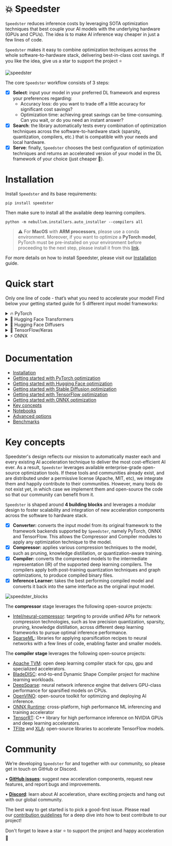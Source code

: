 # 💥 Speedster

`Speedster` reduces inference costs by leveraging SOTA optimization techniques that best couple your AI models with the underlying hardware (GPUs and CPUs). The idea is to make AI inference way cheaper in just a few lines of code.

`Speedster` makes it easy to combine optimization techniques across the whole software-to-hardware stack, delivering best-in-class cost savings. If you like the idea, give us a star to support the project ⭐

![speedster](https://user-images.githubuserinstruction.com/53374883/225599469-f1a626f0-c001-42bd-bc8b-ec0e966ddad6.png)

The core `Speedster` workflow consists of 3 steps:

- [x]  **Select**: input your model in your preferred DL framework and express your preferences regarding:
    - Accuracy loss: do you want to trade off a little accuracy for significant cost savings?
    - Optimization time: achieving great savings can be time-consuming. Can you wait, or do you need an instant answer?
- [x]  **Search**: the library automatically tests every combination of optimization techniques across the software-to-hardware stack (sparsity, quantization, compilers, etc.) that is compatible with your needs and local hardware.
- [x]  **Serve**: finally, `Speedster` chooses the best configuration of optimization techniques and returns an accelerated version of your model in the DL framework of your choice (just cheaper 🚀).

# Installation

Install `Speedster` and its base requirements:
```
pip install speedster
```

Then make sure to install all the available deep learning compilers.
```
python -m nebullvm.installers.auto_installer --compilers all
```
> :warning: For **MacOS** with **ARM processors**, please use a conda environment.
> Moreover, if you want to optimize a **PyTorch model**, PyTorch must be pre-installed 
> on your environment before proceeding to the next step, please install it from this 
> [link](https://pytorch.org/get-started/locally/).

For more details on how to install Speedster, please visit our [Installation](https://docs.nebuly.com/Speedster/installation/) guide.

# Quick start

Only one line of code - that’s what you need to accelerate your model! Find below your getting started guide for 5 different input model frameworks:

<details>
<summary>🔥 PyTorch </summary>
    
In this section, we will learn about the 4 main steps needed to optimize PyTorch models:

1) Input your model and data
2) Run the optimization
3) Save your optimized model 
4) Load and run your optimized model in production

```python
import torch
import torchvision.models as models
from speedster import optimize_model, save_model

#1 Provide input model and data (we support PyTorch Dataloaders and custom input, see the docs to learn more)
model = models.resnet50()  
input_data = [((torch.randn(1, 3, 256, 256), ), torch.tensor([0])) for _ in range(100)]

#2 Run Speedster optimization
optimized_model = optimize_model(
    model, 
    input_data=input_data, 
    optimization_time="constrained",
    metric_drop_ths=0.05
)

#3 Save the optimized model
save_model(optimized_model, "model_save_path")
```

Once the optimization is completed, start using the accelerated model (on steroids 🚀) in your DL framework of choice.

```python
#4 Load and run your PyTorch accelerated model in production
from speedster import load_model

optimized_model = load_model("model_save_path")

output = optimized_model(input_sample)
```
For more details, please visit [Getting Started with PyTorch Optimization](https://docs.nebuly.com/Speedster/getting_started/pytorch_getting_started/).
    
</details>
<details>
<summary>🤗 Hugging Face Transformers </summary>
    
In this section, we will learn about the 4 main steps needed to optimize 🤗 Hugging Face Transformer models:

1) Input your model and data
2) Run the optimization
3) Save your optimized model 
4) Load and run your optimized model in production

* <details><summary><b>✅ For Decoder-only or Encoder-only architectures (Bert, GPT, etc)</b></summary>

    ```python
    from transformers import AlbertModel, AlbertTokenizer
    from speedster import optimize_model, save_model

    #1a. Provide input model: Load Albert as an example
    model = AlbertModel.from_pretrained("albert-base-v1")
    tokenizer = AlbertTokenizer.from_pretrained("albert-base-v1")

    #1b. Dictionary input format (also string format is accepted, see the docs to learn more)
    text = "This is an example text for the huggingface model."
    input_dict = tokenizer(text, return_tensors="pt")
    input_data = [input_dict for _ in range(100)]

    #2 Run Speedster optimization (if input data is in string format, also the tokenizer 
    # should be given as input argument, see the docs to learn more)
    optimized_model = optimize_model(
        model, 
        input_data=input_data, 
        optimization_time="constrained",
        metric_drop_ths=0.05
    )

    #3 Save the optimized model
    save_model(optimized_model, "model_save_path")
    ```

    Once the optimization is completed, start using the accelerated model (on steroids 🚀) in your DL framework of choice.

    ```python
    #4 Load and run your Huggingface accelerated model in production
    from speedster import load_model

    optimized_model = load_model("model_save_path")

    output = optimized_model(**input_sample)
    ```
    For more details, please visit [Getting Started with HuggingFace optimization](https://docs.nebuly.com/Speedster/getting_started/hf_getting_started/).

    </details>

* <details><summary><b>✅ For Encoder-Decoder architectures (T5 etc)</b></summary>


    ```python
    from transformers import T5Tokenizer, T5ForConditionalGeneration
    from speedster import optimize_model, save_model

    #1a. Provide input model: Load T5 as an example
    model = T5ForConditionalGeneration.from_pretrained("t5-small")
    tokenizer = T5Tokenizer.from_pretrained("t5-small") 

    #1b. Dictionary input format
    question = "What's the meaning of life?"
    answer = "The answer is:"
    input_dict = tokenizer(question, return_tensors="pt")
    input_dict["decoder_input_ids"] = tokenizer(answer, return_tensors="pt").input_ids
    input_data = [input_dict for _ in range(100)]

    #2 Run Speedster optimization (if input data is in string format, also the tokenizer 
    # should be given as input argument, see the docs to learn more)
    optimized_model = optimize_model(
        model, 
        input_data=input_data, 
        optimization_time="constrained",
        metric_drop_ths=0.05
    )

    #3 Save the optimized model
    save_model(optimized_model, "model_save_path")
    ```

    Once the optimization is completed, start using the accelerated model (on steroids 🚀) in your DL framework of choice.

    ```python
    #4 Load and run your Huggingface accelerated model in production
    from speedster import load_model

    optimized_model = load_model("model_save_path")

    output = optimized_model(**input_sample)
    ```
    For more details, please visit [Getting Started with HuggingFace optimization](https://docs.nebuly.com/Speedster/getting_started/hf_getting_started/).

    </details>
    
</details>

<details>
<summary>🧨 Hugging Face Diffusers </summary>

> :warning: In order to work properly, the diffusers optimization requires `CUDA>=12.0`, `tensorrt>=8.6.0` and `torch<=1.13.1`. For additional details, please look the docs [here](https://docs.nebuly.com/Speedster/getting_started/diffusers_getting_started/).

In this section, we will learn about the 4 main steps needed to optimize Stable Diffusion models from the Diffusers library:

1) Input your model and data
2) Run the optimization
3) Save your optimized model 
4) Load and run your optimized model in production

```python
import torch
from diffusers import StableDiffusionPipeline
from speedster import optimize_model, save_model

#1 Provide input model and data
model_id = "CompVis/stable-diffusion-v1-4"
device = "cuda" if torch.cuda.is_available() else "cpu"

if device == "cuda":
    # On GPU we load by default the model in half precision, because it's faster and lighter.
    pipe = StableDiffusionPipeline.from_pretrained(model_id, revision='fp16', torch_dtype=torch.float16)
else:
    pipe = StableDiffusionPipeline.from_pretrained(model_id)

# Create some example input data
input_data = [
    "a photo of an astronaut riding a horse on mars",
    "a monkey eating a banana in a forest",
    "white car on a road surrounded by palm trees",
    "a fridge full of bottles of beer",
    "madara uchiha throwing asteroids against people"
]

#2 Run Speedster optimization
optimized_model = optimize_model(
    model=pipe,
    input_data=input_data,
    optimization_time="unconstrained",
    ignore_compilers=["torch_tensor_rt", "tvm"],
    metric_drop_ths=0.1,
)

#3 Save the optimized model
save_model(optimized_model, "model_save_path")
```

Once the optimization is completed, start using the accelerated model (on steroids 🚀).

```python
#4 Load and run your PyTorch accelerated model in production
from speedster import load_model

optimized_model = load_model("model_save_path", pipe=pipe)

test_prompt = "futuristic llama with a cyberpunk city on the background"
output = optimized_model(test_prompt).images[0]
```
For more details, please visit [Getting Started with Stable Diffusion optimization](https://docs.nebuly.com/Speedster/getting_started/diffusers_getting_started/).
    
</details>

<details>
<summary>🌊 TensorFlow/Keras </summary>
    
In this section, we will learn about the 4 main steps needed to optimize TensorFlow/Keras models:

1) Input your model and data
2) Run the optimization
3) Save your optimized model 
4) Load and run your optimized model in production

```python
import tensorflow as tf
from tensorflow.keras.applications.resnet50 import ResNet50
from speedster import optimize_model, save_model

#1 Provide input model and data (we support Keras dataset and custom input, see the docs to learn more)
model = ResNet50() 
input_data = [((tf.random.normal([1, 224, 224, 3]),), tf.constant([0])) for _ in range(100)]

#2 Run Speedster optimization
optimized_model = optimize_model(
    model, 
    input_data=input_data, 
    optimization_time="constrained",
    metric_drop_ths=0.05
)

#3 Save the optimized model
save_model(optimized_model, "model_save_path")
```

Once the optimization is completed, start using the accelerated model (on steroids 🚀) in your DL framework of choice.

```python
#4 Load and run your TensorFlow accelerated model in production
from speedster import load_model

optimized_model = load_model("model_save_path")

output = optimized_model(input_sample)
```
For more details, please visit [Getting Started with TensorFlow optimization](https://docs.nebuly.com/Speedster/getting_started/tf_getting_started/).

</details>
<details>
    
<summary> ⚡ ONNX </summary>

In this section, we will learn about the 4 main steps needed to optimize ONNX models:

1) Input your model and data
2) Run the optimization
3) Save your optimized model 
4) Load and run your optimized model in production

```python
import numpy as np
from speedster import optimize_model, save_model

#1 Provide input model and data
# Model was downloaded from here: 
# https://github.com/onnx/models/tree/main/vision/classification/resnet
model = "resnet50-v1-12.onnx" 
input_data = [((np.random.randn(1, 3, 224, 224).astype(np.float32), ), np.array([0])) for _ in range(100)]

#2 Run Speedster optimization
optimized_model = optimize_model(
    model, 
    input_data=input_data, 
    optimization_time="constrained",
    metric_drop_ths=0.05
)

#3 Save the optimized model
save_model(optimized_model, "model_save_path")
```

Once the optimization is completed, start using the accelerated model (on steroids 🚀) in your DL framework of choice.

```python
#4 Load and run your ONNX accelerated model in production
from speedster import load_model

optimized_model = load_model("model_save_path")

output = optimized_model(input_sample)
```
For more details, please visit [Getting Started with ONNX optimization](https://docs.nebuly.com/Speedster/getting_started/onnx_getting_started/).
    
</details>

# **Documentation**

- [Installation](https://docs.nebuly.com/Speedster/installation/)
- [Getting started with PyTorch optimization](https://docs.nebuly.com/Speedster/getting_started/pytorch_getting_started/)
- [Getting started with Hugging Face optimization](https://docs.nebuly.com/Speedster/getting_started/hf_getting_started/)
- [Getting started with Stable Diffusion optimization](https://docs.nebuly.com/Speedster/getting_started/diffusers_getting_started/)
- [Getting started with TensorFlow optimization](https://docs.nebuly.com/Speedster/getting_started/tf_getting_started/)
- [Getting started with ONNX optimization](https://docs.nebuly.com/Speedster/getting_started/onnx_getting_started/)
- [Key concepts](https://docs.nebuly.com/Speedster/key_concepts/)
- [Notebooks](https://github.com/nebuly-ai/nebullvm/tree/main/notebooks/speedster)
- [Advanced options](https://docs.nebuly.com/Speedster/advanced_options/)
- [Benchmarks](https://docs.nebuly.com/Speedster/benchmarks/)


# **Key concepts**

Speedster's design reflects our mission to automatically master each and every existing AI acceleration technique to deliver the most cost-efficient AI ever. As a result, `Speedster` leverages available enterprise-grade open-source optimization tools. If these tools and  communities already exist, and are distributed under a permissive license (Apache, MIT, etc), we integrate them and happily contribute to their communities. However, many tools do not exist yet, in which case we implement them and open-source the code so that our community can benefit from it.

`Speedster` is shaped around **4 building blocks** and leverages a modular design to foster scalability and integration of new acceleration components across the software to hardware stack.

- [x]  **Converter:** converts the input model from its original framework to the framework backends supported by `Speedster`, namely PyTorch, ONNX and TensorFlow. This allows the Compressor and Compiler modules to apply any optimization technique to the model.
- [x]  **Compressor:** applies various compression techniques to the model, such as pruning, knowledge distillation, or quantization-aware training.
- [x]  **Compiler:** converts the compressed models to the intermediate representation (IR) of the supported deep learning compilers. The compilers apply both post-training quantization techniques and graph optimizations, to produce compiled binary files.
- [x]  **Inference Learner:** takes the best performing compiled model and converts it back into the same interface as the original input model.

![speedster_blocks](https://user-images.githubuserinstruction.com/42771598/213177175-a76908a2-5eef-4e82-9d54-0fc812131463.png)

The **compressor** stage leverages the following open-source projects:

- [Intel/neural-compressor](https://github.com/intel/neural-compressor): targeting to provide unified APIs for network compression technologies, such as low precision quantization, sparsity, pruning, knowledge distillation, across different deep learning frameworks to pursue optimal inference performance.
- [SparseML](https://github.com/neuralmagic/sparseml): libraries for applying sparsification recipes to neural networks with a few lines of code, enabling faster and smaller models.

The **compiler stage** leverages the following open-source projects:

- [Apache TVM](https://github.com/apache/tvm): open deep learning compiler stack for cpu, gpu and specialized accelerators.
- [BladeDISC](https://github.com/alibaba/BladeDISC): end-to-end Dynamic Shape Compiler project for machine learning workloads.
- [DeepSparse](https://github.com/neuralmagic/deepsparse): neural network inference engine that delivers GPU-class performance for sparsified models on CPUs.
- [OpenVINO](https://github.com/openvinotoolkit/openvino): open-source toolkit for optimizing and deploying AI inference.
- [ONNX Runtime](https://github.com/microsoft/onnxruntime): cross-platform, high performance ML inferencing and training accelerator
- [TensorRT](https://github.com/NVIDIA/TensorRT): C++ library for high performance inference on NVIDIA GPUs and deep learning accelerators.
- [TFlite](https://github.com/tensorflow/tflite-micro) and [XLA](https://github.com/tensorflow/tensorflow/tree/master/tensorflow/compiler/xla): open-source libraries to accelerate TensorFlow models.



# **Community**
We’re developing `Speedster` for and together with our community, so please get in touch on GitHub or Discord. 

• **[GitHub issues](https://github.com/nebuly-ai/nebullvm/issues)**: suggest new acceleration components, request new features, and report bugs and improvements.

• **[Discord](https://discord.gg/RbeQMu886J)**: learn about AI acceleration, share exciting projects and hang out with our global community.

The best way to get started is to pick a good-first issue. Please read our [contribution guidelines](https://docs.nebuly.com/contributions/) for a deep dive into how to best contribute to our project!

Don't forget to leave a star ⭐ to support the project and happy acceleration 🚀
